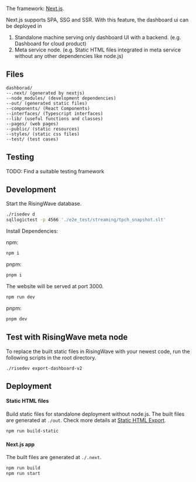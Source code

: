 The framework: [Next.js](https://nextjs.org).

Next.js supports SPA, SSG and SSR. With this feature, the dashboard ui can be deployed in

1. Standalone machine serving only dashboard UI with a backend. (e.g. Dashboard for cloud product)
2. Meta service node. (e.g. Static HTML files integrated in meta service without any other dependencies like node.js)

## Files

```
dashborad/
--.next/ (generated by nextjs)
--node_modules/ (development dependencies)
--out/ (generated static files)
--components/ (React Components)
--interfaces/ (Typescript interfaces)
--lib/ (useful functions and classes)
--pages/ (web pages)
--public/ (static resources)
--styles/ (static css files)
--test/ (test cases)
```

## Testing

TODO: Find a suitable testing framework

## Development

Start the RisingWave database.

```bash
./risedev d
sqllogictest -p 4566 './e2e_test/streaming/tpch_snapshot.slt'
```

Install Dependencies:

npm:

```bash
npm i
```

pnpm:

```bash
pnpm i
```

The website will be served at port 3000.

```bash
npm run dev
```

pnpm:

```bash
pnpm dev
```

## Test with RisingWave meta node

To replace the built static files in RisingWave with your newest code,
run the following scripts in the root directory.

```
./risedev export-dashboard-v2
```

## Deployment

#### Static HTML files

Build static files for standalone deployment without node.js. The built files are generated at `./out`.
Check more details at [Static HTML Export](https://nextjs.org/docs/advanced-features/static-html-export).

```bash
npm run build-static
```

#### Next.js app

The built files are generated at `./.next`.

```bash
npm run build
npm run start
```
